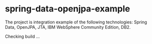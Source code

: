 spring-data-openjpa-example
===========================

The project is integration example of the following technologies: Spring Data, OpenJPA, JTA, IBM WebSphere Community Edition, DB2.

Checking build ...

